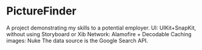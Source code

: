 # PictureFinder
A project demonstrating my skills to a potential employer.
UI: UIKit+SnapKit, without using Storyboard or Xib
Network: Alamofire + Decodable
Caching images: Nuke
The data source is the Google Search API.
